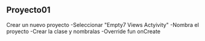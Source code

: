 ## Proyecto01
Crear un nuevo proyecto
-Seleccionar "Empty7 Views Actyivity"
-Nombra el proyecto
-Crear la clase y nombralas
-Override fun onCreate

